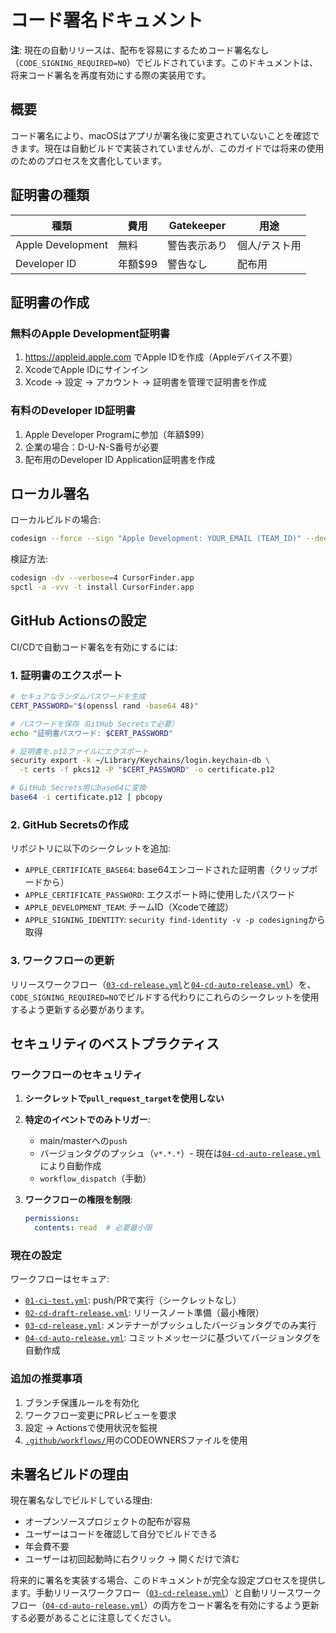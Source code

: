 # コード署名ドキュメント

**注**: 現在の自動リリースは、配布を容易にするためコード署名なし（`CODE_SIGNING_REQUIRED=NO`）でビルドされています。このドキュメントは、将来コード署名を再度有効にする際の実装用です。

## 概要

コード署名により、macOSはアプリが署名後に変更されていないことを確認できます。現在は自動ビルドで実装されていませんが、このガイドでは将来の使用のためのプロセスを文書化しています。

## 証明書の種類

| 種類 | 費用 | Gatekeeper | 用途 |
|------|------|------------|----------|
| Apple Development | 無料 | 警告表示あり | 個人/テスト用 |
| Developer ID | 年額$99 | 警告なし | 配布用 |

## 証明書の作成

### 無料のApple Development証明書

1. https://appleid.apple.com でApple IDを作成（Appleデバイス不要）
2. XcodeでApple IDにサインイン
3. Xcode → 設定 → アカウント → 証明書を管理で証明書を作成

### 有料のDeveloper ID証明書

1. Apple Developer Programに参加（年額$99）
2. 企業の場合：D-U-N-S番号が必要
3. 配布用のDeveloper ID Application証明書を作成

## ローカル署名

ローカルビルドの場合:
```bash
codesign --force --sign "Apple Development: YOUR_EMAIL (TEAM_ID)" --deep CursorFinder.app
```

検証方法:
```bash
codesign -dv --verbose=4 CursorFinder.app
spctl -a -vvv -t install CursorFinder.app
```

## GitHub Actionsの設定

CI/CDで自動コード署名を有効にするには:

### 1. 証明書のエクスポート

```bash
# セキュアなランダムパスワードを生成
CERT_PASSWORD="$(openssl rand -base64 48)"

# パスワードを保存（GitHub Secretsで必要）
echo "証明書パスワード: $CERT_PASSWORD"

# 証明書を.p12ファイルにエクスポート
security export -k ~/Library/Keychains/login.keychain-db \
  -t certs -f pkcs12 -P "$CERT_PASSWORD" -o certificate.p12

# GitHub Secrets用にbase64に変換
base64 -i certificate.p12 | pbcopy
```

### 2. GitHub Secretsの作成

リポジトリに以下のシークレットを追加:

- `APPLE_CERTIFICATE_BASE64`: base64エンコードされた証明書（クリップボードから）
- `APPLE_CERTIFICATE_PASSWORD`: エクスポート時に使用したパスワード
- `APPLE_DEVELOPMENT_TEAM`: チームID（Xcodeで確認）
- `APPLE_SIGNING_IDENTITY`: `security find-identity -v -p codesigning`から取得

### 3. ワークフローの更新

リリースワークフロー（[`03-cd-release.yml`](../.github/workflows/03-cd-release.yml)と[`04-cd-auto-release.yml`](../.github/workflows/04-cd-auto-release.yml)）を、`CODE_SIGNING_REQUIRED=NO`でビルドする代わりにこれらのシークレットを使用するよう更新する必要があります。

## セキュリティのベストプラクティス

### ワークフローのセキュリティ

1. **シークレットで`pull_request_target`を使用しない**
2. **特定のイベントでのみトリガー**:
   - main/masterへの`push`
   - バージョンタグのプッシュ（`v*.*.*`）- 現在は[`04-cd-auto-release.yml`](../.github/workflows/04-cd-auto-release.yml)により自動作成
   - `workflow_dispatch`（手動）

3. **ワークフローの権限を制限**:
   ```yaml
   permissions:
     contents: read  # 必要最小限
   ```

### 現在の設定

ワークフローはセキュア:
- [`01-ci-test.yml`](../.github/workflows/01-ci-test.yml): push/PRで実行（シークレットなし）
- [`02-cd-draft-release.yml`](../.github/workflows/02-cd-draft-release.yml): リリースノート準備（最小権限）
- [`03-cd-release.yml`](../.github/workflows/03-cd-release.yml): メンテナーがプッシュしたバージョンタグでのみ実行
- [`04-cd-auto-release.yml`](../.github/workflows/04-cd-auto-release.yml): コミットメッセージに基づいてバージョンタグを自動作成

### 追加の推奨事項

1. ブランチ保護ルールを有効化
2. ワークフロー変更にPRレビューを要求
3. 設定 → Actionsで使用状況を監視
4. [`.github/workflows/`](../.github/workflows/)用のCODEOWNERSファイルを使用

## 未署名ビルドの理由

現在署名なしでビルドしている理由:
- オープンソースプロジェクトの配布が容易
- ユーザーはコードを確認して自分でビルドできる
- 年会費不要
- ユーザーは初回起動時に右クリック → 開くだけで済む

将来的に署名を実装する場合、このドキュメントが完全な設定プロセスを提供します。手動リリースワークフロー（[`03-cd-release.yml`](../.github/workflows/03-cd-release.yml)）と自動リリースワークフロー（[`04-cd-auto-release.yml`](../.github/workflows/04-cd-auto-release.yml)）の両方をコード署名を有効にするよう更新する必要があることに注意してください。